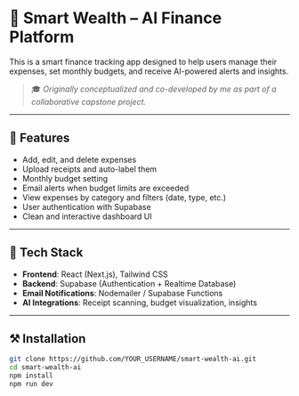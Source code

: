 # 🧠 Smart Wealth – AI Finance Platform

This is a smart finance tracking app designed to help users manage their expenses, set monthly budgets, and receive AI-powered alerts and insights.

> 🎓 *Originally conceptualized and co-developed by me as part of a collaborative capstone project.*

---

## 🚀 Features

- Add, edit, and delete expenses  
- Upload receipts and auto-label them  
- Monthly budget setting  
- Email alerts when budget limits are exceeded  
- View expenses by category and filters (date, type, etc.)  
- User authentication with Supabase  
- Clean and interactive dashboard UI

---

## 🧰 Tech Stack

- **Frontend**: React (Next.js), Tailwind CSS  
- **Backend**: Supabase (Authentication + Realtime Database)  
- **Email Notifications**: Nodemailer / Supabase Functions  
- **AI Integrations**: Receipt scanning, budget visualization, insights

---

## ⚒️ Installation

```bash
git clone https://github.com/YOUR_USERNAME/smart-wealth-ai.git
cd smart-wealth-ai
npm install
npm run dev



